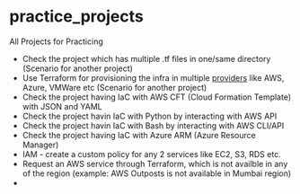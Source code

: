 # practice_projects
All Projects for Practicing
- Check the project which has multiple .tf files in one/same directory (Scenario for another project)
- Use Terraform for provisioning the infra in multiple [providers](https://registry.terraform.io/browse/providers) like AWS, Azure, VMWare etc  (Scenario for another project)
- Check the project having IaC with AWS CFT (Cloud Formation Template) with JSON and YAML
- Check the project havin IaC with Python by interacting with AWS API
- Check the  project havin IaC with Bash by interacting with AWS CLI/API
- Check the project having IaC with Azure ARM (Azure Resource Manager)
- IAM - create a custom policy for any 2 services like EC2, S3, RDS etc.
- Request an AWS service through Terraform, which is not availble in any of the region (example: AWS Outposts is not available in Mumbai region)
- 
